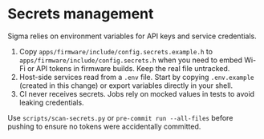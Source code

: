 # Secrets management

Sigma relies on environment variables for API keys and service credentials.

1. Copy `apps/firmware/include/config.secrets.example.h` to
   `apps/firmware/include/config.secrets.h` when you need to embed Wi-Fi or API
   tokens in firmware builds.  Keep the real file untracked.
2. Host-side services read from a `.env` file.  Start by copying `.env.example`
   (created in this change) or export variables directly in your shell.
3. CI never receives secrets.  Jobs rely on mocked values in tests to avoid
   leaking credentials.

Use `scripts/scan-secrets.py` or `pre-commit run --all-files` before pushing to
ensure no tokens were accidentally committed.
